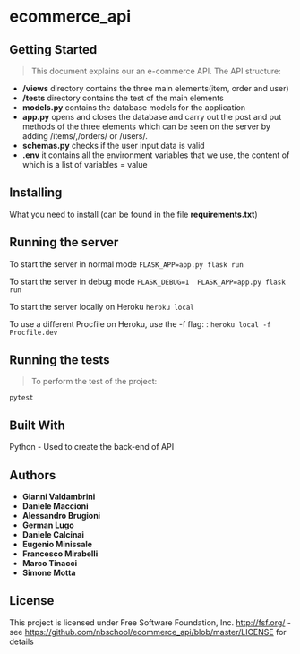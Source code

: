 # ecommerce_api
## Getting Started

> This document explains our an e-commerce API. The API structure:
* **/views** directory contains the three main elements(item, order and user)
* **/tests** directory contains the test of the main elements
* **models.py** contains the database models for the application
* **app.py** opens and closes the database and carry out the post and put methods of the three elements which can be seen on the server by adding /items/,/orders/ or /users/.
* **schemas.py** checks if the user input data is valid
* **.env** it contains all the environment variables that we use, the content of which is a list of variables = value

## Installing
 
 What you need to install (can be found in the file **requirements.txt**)
 
## Running the server

 To start the server in normal mode `FLASK_APP=app.py flask run`

 To start the server in debug mode `FLASK_DEBUG=1  FLASK_APP=app.py flask run`

 To start the server locally on Heroku `heroku local`

 To use a different Procfile on Heroku, use the -f flag: : `heroku local -f Procfile.dev`

## Running the tests

> To perform the test of the project:

   `pytest`

## Built With

 Python - Used to create the back-end of API

## Authors

* **Gianni Valdambrini**
* **Daniele Maccioni**
* **Alessandro Brugioni**
* **German Lugo**
* **Daniele Calcinai**
* **Eugenio Minissale**
* **Francesco Mirabelli**
* **Marco Tinacci**
* **Simone Motta**

## License

 This project is licensed under Free Software Foundation, Inc. <http://fsf.org/> - see https://github.com/nbschool/ecommerce_api/blob/master/LICENSE for details